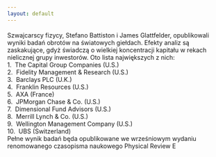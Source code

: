 ```yaml
---
layout: default
---
```


<!--9--><p style="margin: 0px 0px 18px; font-size: 18px; font-family: Helvetica;">
Szwajcarscy fizycy, Stefano Battiston i James Glattfelder, opublikowali wyniki badań obrotów na światowych giełdach. Efekty analiz są zaskakujące, gdyż świadczą o wielkiej koncentracji kapitału w rekach nielicznej grupy inwestorów. Oto lista największych z nich:<br>1.&nbsp; The Capital Group Companies (U.S.)<br>
 2.&nbsp; Fidelity Management &amp; Research (U.S.)<br>
 3.&nbsp; Barclays PLC (U.K.)<br>
 4.&nbsp; Franklin Resources (U.S.)<br>
 5.&nbsp; AXA (France)<br>
 6.&nbsp; JPMorgan Chase &amp; Co. (U.S.)<br>
 7.&nbsp; Dimensional Fund Advisors (U.S.)<br>
 8.&nbsp; Merrill Lynch &amp; Co. (U.S.)<br>
 9.&nbsp; Wellington Management Company (U.S.)<br>
 10.&nbsp; UBS (Switzerland)<br>Pełne wynik badań będa opublikowane we wrześniowym wydaniu renomowanego czasopisma naukowego Physical Review E
 </p>